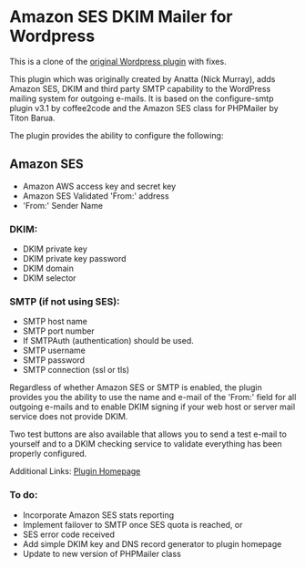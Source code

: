 # Amazon SES DKIM Mailer for Wordpress

This is a clone of the [original Wordpress plugin](https://wordpress.org/plugins/amazon-ses-and-dkim-mailer/) with fixes.

This plugin which was originally created by Anatta (Nick Murray), adds Amazon SES, DKIM and third party SMTP capability to the WordPress mailing system for outgoing e-mails. It is based on the configure-smtp plugin v3.1 by coffee2code and the Amazon SES class for PHPMailer by Titon Barua.

The plugin provides the ability to configure the following:

## Amazon SES

* Amazon AWS access key and secret key
* Amazon SES Validated 'From:' address
* 'From:' Sender Name

### DKIM:

* DKIM private key
* DKIM private key password
* DKIM domain
* DKIM selector

### SMTP (if not using SES):

* SMTP host name
* SMTP port number
* If SMTPAuth (authentication) should be used.
* SMTP username
* SMTP password
* SMTP connection (ssl or tls)

Regardless of whether Amazon SES or SMTP is enabled, the plugin provides you the ability to use the name and e-mail of the 'From:' field for all outgoing e-mails and to enable DKIM signing if your web host or server mail service does not provide DKIM.

Two test buttons are also available that allows you to send a test e-mail to yourself and to a DKIM checking service to validate everything has been properly configured.

Additional Links: [Plugin Homepage](https://wordpress.org/plugins/amazon-ses-and-dkim-mailer/)

### To do:

* Incorporate Amazon SES stats reporting
* Implement failover to SMTP once SES quota is reached, or
* SES error code received
* Add simple DKIM key and DNS record generator to plugin homepage
* Update to new version of PHPMailer class

